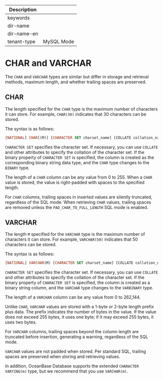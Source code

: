 | Description   |                 |
|---------------|-----------------|
| keywords      |                 |
| dir-name      |                 |
| dir-name-en   |                 |
| tenant-type   | MySQL Mode      |

# CHAR and VARCHAR


The `CHAR` and `VARCHAR` types are similar but differ in storage and retrieval methods, maximum length, and whether trailing spaces are preserved.

## CHAR


The length specified for the `CHAR` type is the maximum number of characters it can store. For example, `CHAR(30)` indicates that 30 characters can be stored.

The syntax is as follows:

```sql
[NATIONAL] CHAR[(M)] [CHARACTER SET charset_name] [COLLATE collation_name]
```

`CHARACTER SET` specifies the character set. If necessary, you can use `COLLATE` and other attributes to specify the collation of the character set. If the binary property of `CHARACTER SET` is specified, the column is created as the corresponding binary string data type, and the `CHAR` type changes to the `BINARY` type.

The length of a `CHAR` column can be any value from 0 to 255. When a `CHAR` value is stored, the value is right-padded with spaces to the specified length.

For `CHAR` columns, trailing spaces in inserted values are silently truncated, regardless of the SQL mode. When retrieving `CHAR` values, trailing spaces are removed unless the `PAD_CHAR_TO_FULL_LENGTH` SQL mode is enabled.

## VARCHAR

The length `M` specified for the `VARCHAR` type is the maximum number of characters it can store. For example, `VARCHAR(50)` indicates that 50 characters can be stored.

The syntax is as follows:

```sql
[NATIONAL] VARCHAR(M) [CHARACTER SET charset_name] [COLLATE collation_name]
```

`CHARACTER SET` specifies the character set. If necessary, you can use `COLLATE` and other attributes to specify the collation of the character set. If the binary property of `CHARACTER SET` is specified, the column is created as a binary string column, and the `VARCHAR` type changes to the `VARBINARY` type.


The length of a `VARCHAR` column can be any value from 0 to 262,144.

Unlike `CHAR`, `VARCHAR` values are stored with a 1-byte or 2-byte length prefix plus data. The prefix indicates the number of bytes in the value. If the value does not exceed 255 bytes, it uses one byte; if it may exceed 255 bytes, it uses two bytes.

For `VARCHAR` columns, trailing spaces beyond the column length are truncated before insertion, generating a warning, regardless of the SQL mode.

`VARCHAR` values are not padded when stored. Per standard SQL, trailing spaces are preserved when storing and retrieving values.

In addition, OceanBase Database supports the extended `CHARACTER VARYING(m)` type, but we recommend that you use `VARCHAR(m)`.
